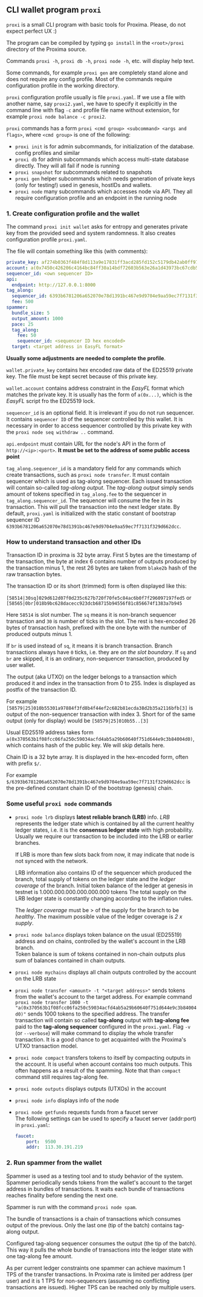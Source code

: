 ## CLI wallet program `proxi`

`proxi` is a small CLI program with basic tools for Proxima. Please, do not expect perfect UX :) 

The program can be compiled by typing `go install` in the `<root>/proxi` directory of the Proxima source.

Commands `proxi -h`, `proxi db -h`, `proxi node -h`, etc. will display help text. 

Some commands, for example `proxi gen` are completely stand alone and does not require any config profile.
Most of the commands require configuration profile in the working directory. 

`proxi` configuration profile usually is file `proxi.yaml`. If we use a file 
with another name, say `proxi2.yaml`, we have to specify it explicitly in the command line with flag `-c` 
and profile file name without extension, for example `proxi node balance -c proxi2`.

`proxi` commands has a form `proxi <cmd group> <subcommand> <args and flags>`, where `<cmd group>` is one of the following:

* `proxi init` is for admin subcommands, for initialization of the database. config profiles and similar 
* `proxi db`  for admin subcommands which access multi-state database directly. They will all fail if node is running
* `proxi snapshot` for subcommands related to snapshots
* `proxi gen` helper subcommands which needs generation of private keys (only for testing!) used in genesis, hostIDs and wallets.
* `proxi node` many subcommands which accesses node via API. They all require configuration profile and an endpoint in the running node

### 1. Create configuration profile and the wallet

The command `proxi init wallet` asks for entropy and generates private key from the provided seed and system randomness.
It also creates configuration profile `proxi.yaml`.

The file will contain something like this (with comments):

```yaml
private_key: af274b0363f484f8d113a9e17831ff3acd285fd152c5179db42ab0ff976e23153a51eabb1c19f1b5e784d086a6bf176c8ada3c248f25da93f7362c35eb1fc660
account: a(0x7450c426206c4164bc84ff30a14bdf72603b563e26a1d43973bc67cdb59033d8)
sequencer_id: <own sequencer ID>
api:
  endpoint: http://127.0.0.1:8000
tag_along:
  sequencer_id: 6393b6781206a652070e78d1391bc467e9d9704e9aa59ec7f7131f329d662dcc
  fee: 500
spammer:
  bundle_size: 5
  output_amount: 1000
  pace: 25
  tag_along:
    fee: 50
    sequencer_id: <sequencer ID hex encoded>
  target: <target address in EasyFL format>
```

**Usually some adjustments are needed to complete the profile**. 

`wallet.private_key` contains hex encoded raw data of the ED25519 private key. The file must be kept secret 
because of this private key. 

`wallet.account` contains address constraint in the _EasyFL_ format which matches the private key. It is usually has the form of `a(0x...)`, which is the
_EasyFL_ script fro the ED25519 lock.

`sequencer_id` is an optional field. It is irrelevant if you do not run sequencer. It contains `sequencer ID` of the sequencer controlled by this wallet. 
It is necessary in order to access sequencer controlled by this private key with the `proxi node seq withdraw ..` command. 

`api.endpoint` must contain URL for the node's API in the form of `http://<ip>:<port>`. **It must be set to the address of some public access point**

`tag_along.sequencer_id` is a mandatory field for any commands which create transactions, such as `proxi node transfer`.
It must contain sequencer which is used as tag-along sequencer. Each issued transaction will contain so-called _tag-along output_.
The *tag-along output* simply sends amount of tokens specified in `tag_along.fee` to the sequencer in `tag_along.sequencer_id`. 
The sequencer will consume the fee in its transaction. This will pull the transaction into the next ledger state. 
By default, `proxi.yaml` is initialized with the static constant of 
bootstrap sequencer ID `6393b6781206a652070e78d1391bc467e9d9704e9aa59ec7f7131f329d662dcc`. 

### How to understand transaction and other IDs
Transaction ID in proxima is 32 byte array. First 5 bytes are the timestamp of the transaction, the byte at index 6 contains number of outputs produced 
by the transaction minus 1, the rest 26 bytes are taken from `blake2b` hash of the raw transaction bytes.

The transaction ID or its short (trimmed) form is often displayed like this:

`[58514|30sq]029d612d07f0d235c627b720f70fe5c84ac6b0f7f296097197fed5`
or
`[58565|0br]018b9bc628dacecc923dcb68715b94556f81c856674f1383a7b945`

Here `58514` is slot number. The `sq` means it is non-branch sequencer transaction and `30` is number of ticks in the slot.
The rest is hex-encoded 26 bytes of transaction hash, prefixed with the one byte with the number of produced outputs minus 1.

If `br` is used instead of `sq`, it means it is branch transaction. Branch transactions always have `0` ticks, i.e. they are
_on the slot boundary_.
If `sq` and `br` are skipped, it is an ordinary, non-sequencer transaction, produced by user wallet. 

The output (aka UTXO) on the ledger belongs to a transaction which produced it and index in the transaction from 0 to 255. 
Index is displayed as postfix of the transaction ID.

For example `[58579|25]010b55301a97884f3fd8b4f44ef2c682b81ecda38d2b35a2116bfb[3]` is output of the non-sequencer transaction with index 3. 
Short for of the same output (only for display) would be `[58579|25]010b55..[3]`

Usual ED25519 address takes form `a(0x370563b1f08fcc06fa250c59034acfd4ab5a29b60640f751d644e9c3b84004d0)`, which contains 
hash of the public key. We will skip details here.

Chain ID is a 32 byte array. It is displayed in the hex-encoded form, often with prefix `$/`. 

For example `$/6393b6781206a652070e78d1391bc467e9d9704e9aa59ec7f7131f329d662dcc` is the pre-defined constant chain ID of the bootstrap 
(genesis) chain.

### Some useful `proxi node` commands

* `proxi node lrb` displays **latest reliable branch (LRB)** info. _LRB_ represents the ledger state which is contained
by all the current healthy ledger states, i.e. it is the **consensus ledger state** with high probability.
   Usually we require our transaction to be included into the LRB or earlier branches. 

   If LRB is more than few slots back from now, it may indicate that node is not synced with the network. 

   LRB information also contains ID of the sequencer which produced the branch, total supply of tokens on the ledger state and the _ledger coverage_ of the branch.
   Initial token balance of the ledger at genesis in testnet is 1.000.000.000.000.000.000 tokens
   The total supply on the LRB ledger state is constantly changing according to the inflation rules.

   The _ledger coverage_ must be > of the supply for the branch to be _healthy_. The maximum possible value of the ledger coverage is _2 x supply_.

* `proxi node balance` displays token balance on the usual (ED25519) address and on chains, controlled by the wallet's account in the LRB branch.  
   Token balance is sum of tokens contained in non-chain outputs plus sum of balances contained in chain outputs. 

* `proxi node mychains` displays all chain outputs controlled by the account on the LRB state

* `proxi node transfer <amount> -t "<target address>"` sends tokens from the wallet's account to the target address.
  For example command `proxi node transfer 1000 -t "a(0x370563b1f08fcc06fa250c59034acfd4ab5a29b60640f751d644e9c3b84004d0)"`
  sends 1000 tokens to the specified address. The transfer transaction will contain so called **tag-along** output with **tag-along fee**
  paid to the **tag-along sequencer** configured in the `proxi.yaml`.
  Flag  `-v` (or `--verbose`) will make command to display the whole transfer transaction. It is a good chance to get acquainted with the Proxima's UTXO transaction model.

* `proxi node compact` transfers tokens to itself by compacting outputs in the account. It is useful when account contains too much outputs. 
   This often happens as a result of the spamming. 
   Note that than `compact` command still requires tag-along fee. 

* `proxi node outputs` displays outputs (UTXOs) in the account

* `proxi node info` displays info of the node

* `proxi node getfunds` requests funds from a faucet server  
  The following settings can be used to specify a faucet server (addr:port) in `proxi.yaml`:

  ```yaml
  faucet:
      port:  9500
      addr:  113.30.191.219
  ```

### 2. Run spammer from the wallet

Spammer is used as a testing tool and to study behavior of the system. 
Spammer periodically sends tokens from the wallet's account to the target address in bundles of transactions. 
It waits each bundle of transactions reaches finality before sending the next one.

Spammer is run with the command `proxi node spam`.

The bundle of transactions is a chain of transactions which consumes output of the previous. 
Only the last one (tip of the batch) contains tag-along output. 

Configured tag-along sequencer consumes the output (the tip of the batch). 
This way it pulls the whole bundle of transactions into the ledger state with one tag-along fee amount.

As per current ledger constraints one spammer can achieve maximum 1 TPS of the transfer transactions. 
In Proxima rate is limited per address (per user) and it is 1 TPS for non-sequencers (assuming no conflicting transactions are issued).
Higher TPS can be reached only by multiple users. 
